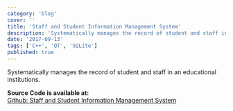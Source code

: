 ```yaml
---
category: 'blog'
cover: ''
title: 'Staff and Student Information Management System'
description: 'Systematically manages the record of student and staff in an educational institutions.'
date: '2017-09-13'
tags: ['C++', 'QT', 'SQLite']
published: true
---
```


Systematically manages the record of student and staff in an educational institutions.

**Source Code is available at:**<br>
[Github: Staff and Student Information Management System](https://github.com/Junth/Staff-and-student-Management)

